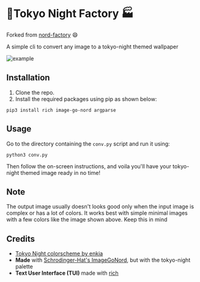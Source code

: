 # 🗼Tokyo Night Factory 🏭
Forked from [nord-factory](https://github.com/13ace37/nord-factory) 😄

A simple cli to convert any image to a tokyo-night themed wallpaper

![example](./example.png)

## Installation
1. Clone the repo.
2. Install the required packages using pip as shown below:
```
pip3 install rich image-go-nord argparse
```
## Usage
Go to the directory containing the `conv.py` script and run it using:
```
python3 conv.py
```

 Then follow the on-screen instructions, and voila you'll have your tokyo-night themed image ready in no time!


## Note
The output image usually doesn't looks good only when the input image is complex or has a lot of colors. It works best with simple minimal images with a few colors like the image shown above. Keep this in mind

 ## Credits
- [Tokyo Night colorscheme by enkia](https://github.com/enkia/tokyo-night-vscode-theme)
- **Made** with [Schrodinger-Hat's ImageGoNord](https://github.com/Schrodinger-Hat), but with the tokyo-night palette
- **Text User Interface (TUI)** made with [rich](https://github.com/willmcgugan/rich)